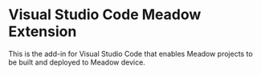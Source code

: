 # Visual Studio Code Meadow Extension

This is the add-in for Visual Studio Code that enables Meadow projects to be built and deployed to Meadow device.
